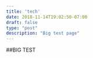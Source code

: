 ```yaml
---
title: 'tech'
date: 2018-11-14T19:02:50-07:00
draft: false
type: "post"
description: "Big test page"
---
```

##BIG TEST
